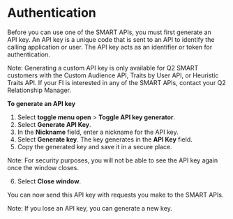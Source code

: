 # Authentication

Before you can use one of the SMART APIs, you must first generate an API key. An API key is a unique code that is sent to an API to identify the calling application or user. The API key acts as an identifier or token for authentication. 

Note: Generating a custom API key is only available for Q2 SMART customers with the Custom Audience API, Traits by User API, or Heuristic Traits API. If your FI is interested in any of the SMART APIs, contact your Q2 Relationship Manager.

**To generate an API key**

1. Select **toggle menu open** > **Toggle API key generator**. 
2. Select **Generate API Key**. 
3. In the **Nickname** field, enter a nickname for the API key. 
4. Select **Generate key**. The key generates in the **API Key** field.
5. Copy the generated key and save it in a secure place. 

Note: For security purposes, you will not be able to see the API key again once the window closes.

6. Select **Close window**. 

You can now send this API key with requests you make to the SMART APIs. 

Note: If you lose an API key, you can generate a new key. 